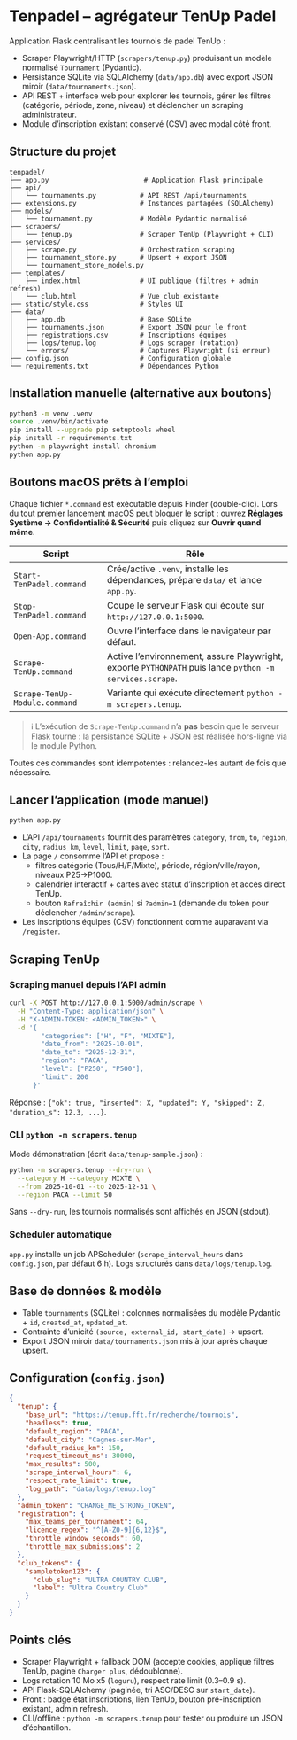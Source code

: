 # Tenpadel – agrégateur TenUp Padel

Application Flask centralisant les tournois de padel TenUp :

* Scraper Playwright/HTTP (`scrapers/tenup.py`) produisant un modèle normalisé `Tournament` (Pydantic).
* Persistance SQLite via SQLAlchemy (`data/app.db`) avec export JSON miroir (`data/tournaments.json`).
* API REST + interface web pour explorer les tournois, gérer les filtres (catégorie, période, zone, niveau) et déclencher un scraping administrateur.
* Module d’inscription existant conservé (CSV) avec modal côté front.

## Structure du projet

```
tenpadel/
├── app.py                        # Application Flask principale
├── api/
│   └── tournaments.py           # API REST /api/tournaments
├── extensions.py                # Instances partagées (SQLAlchemy)
├── models/
│   └── tournament.py            # Modèle Pydantic normalisé
├── scrapers/
│   └── tenup.py                 # Scraper TenUp (Playwright + CLI)
├── services/
│   ├── scrape.py                # Orchestration scraping
│   ├── tournament_store.py      # Upsert + export JSON
│   └── tournament_store_models.py
├── templates/
│   ├── index.html               # UI publique (filtres + admin refresh)
│   └── club.html                # Vue club existante
├── static/style.css             # Styles UI
├── data/
│   ├── app.db                   # Base SQLite
│   ├── tournaments.json         # Export JSON pour le front
│   ├── registrations.csv        # Inscriptions équipes
│   ├── logs/tenup.log           # Logs scraper (rotation)
│   └── errors/                  # Captures Playwright (si erreur)
├── config.json                  # Configuration globale
└── requirements.txt             # Dépendances Python
```

## Installation manuelle (alternative aux boutons)

```bash
python3 -m venv .venv
source .venv/bin/activate
pip install --upgrade pip setuptools wheel
pip install -r requirements.txt
python -m playwright install chromium
python app.py
```

## Boutons macOS prêts à l’emploi

Chaque fichier `*.command` est exécutable depuis Finder (double-clic). Lors du tout
premier lancement macOS peut bloquer le script : ouvrez **Réglages Système →
Confidentialité & Sécurité** puis cliquez sur **Ouvrir quand même**.

| Script | Rôle |
| --- | --- |
| `Start-TenPadel.command` | Crée/active `.venv`, installe les dépendances, prépare `data/` et lance `app.py`. |
| `Stop-TenPadel.command` | Coupe le serveur Flask qui écoute sur `http://127.0.0.1:5000`. |
| `Open-App.command` | Ouvre l’interface dans le navigateur par défaut. |
| `Scrape-TenUp.command` | Active l’environnement, assure Playwright, exporte `PYTHONPATH` puis lance `python -m services.scrape`. |
| `Scrape-TenUp-Module.command` | Variante qui exécute directement `python -m scrapers.tenup`. |

> ℹ️ L’exécution de `Scrape-TenUp.command` n’a **pas** besoin que le serveur Flask
> tourne : la persistance SQLite + JSON est réalisée hors-ligne via le module Python.

Toutes ces commandes sont idempotentes : relancez-les autant de fois que
nécessaire.

## Lancer l’application (mode manuel)

```bash
python app.py
```

* L’API `/api/tournaments` fournit des paramètres `category`, `from`, `to`, `region`, `city`, `radius_km`, `level`, `limit`, `page`, `sort`.
* La page `/` consomme l’API et propose :
  - filtres catégorie (Tous/H/F/Mixte), période, région/ville/rayon, niveaux P25→P1000.
  - calendrier interactif + cartes avec statut d’inscription et accès direct TenUp.
  - bouton `Rafraîchir (admin)` si `?admin=1` (demande du token pour déclencher `/admin/scrape`).
* Les inscriptions équipes (CSV) fonctionnent comme auparavant via `/register`.

## Scraping TenUp

### Scraping manuel depuis l’API admin

```bash
curl -X POST http://127.0.0.1:5000/admin/scrape \
  -H "Content-Type: application/json" \
  -H "X-ADMIN-TOKEN: <ADMIN_TOKEN>" \
  -d '{
        "categories": ["H", "F", "MIXTE"],
        "date_from": "2025-10-01",
        "date_to": "2025-12-31",
        "region": "PACA",
        "level": ["P250", "P500"],
        "limit": 200
      }'
```

Réponse : `{"ok": true, "inserted": X, "updated": Y, "skipped": Z, "duration_s": 12.3, ...}`.

### CLI `python -m scrapers.tenup`

Mode démonstration (écrit `data/tenup-sample.json`) :

```bash
python -m scrapers.tenup --dry-run \
  --category H --category MIXTE \
  --from 2025-10-01 --to 2025-12-31 \
  --region PACA --limit 50
```

Sans `--dry-run`, les tournois normalisés sont affichés en JSON (stdout).

### Scheduler automatique

`app.py` installe un job APScheduler (`scrape_interval_hours` dans `config.json`, par défaut 6 h). Logs structurés dans `data/logs/tenup.log`.

## Base de données & modèle

* Table `tournaments` (SQLite) : colonnes normalisées du modèle Pydantic + `id`, `created_at`, `updated_at`.
* Contrainte d’unicité `(source, external_id, start_date)` → upsert.
* Export JSON miroir `data/tournaments.json` mis à jour après chaque upsert.

## Configuration (`config.json`)

```json
{
  "tenup": {
    "base_url": "https://tenup.fft.fr/recherche/tournois",
    "headless": true,
    "default_region": "PACA",
    "default_city": "Cagnes-sur-Mer",
    "default_radius_km": 150,
    "request_timeout_ms": 30000,
    "max_results": 500,
    "scrape_interval_hours": 6,
    "respect_rate_limit": true,
    "log_path": "data/logs/tenup.log"
  },
  "admin_token": "CHANGE_ME_STRONG_TOKEN",
  "registration": {
    "max_teams_per_tournament": 64,
    "licence_regex": "^[A-Z0-9]{6,12}$",
    "throttle_window_seconds": 60,
    "throttle_max_submissions": 2
  },
  "club_tokens": {
    "sampletoken123": {
      "club_slug": "ULTRA COUNTRY CLUB",
      "label": "Ultra Country Club"
    }
  }
}
```

## Points clés

* Scraper Playwright + fallback DOM (accepte cookies, applique filtres TenUp, pagine `Charger plus`, dédoublonne).
* Logs rotation 10 Mo x5 (`loguru`), respect rate limit (0.3–0.9 s).
* API Flask-SQLAlchemy (paginée, tri ASC/DESC sur `start_date`).
* Front : badge état inscriptions, lien TenUp, bouton pré-inscription existant, admin refresh.
* CLI/offline : `python -m scrapers.tenup` pour tester ou produire un JSON d’échantillon.
